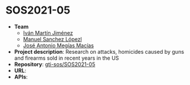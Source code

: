 # SOS2021-05

- **Team**
  - [Iván Martín Jiménez](https://github.com/ivanmartinsk)
  - [Manuel Sanchez Lópezl](https://github.com/manu261998)
  - [José Antonio Megías Macías](https://github.com/josanmegias)
- **Project description**: Research on attacks, homicides caused by guns and firearms sold in recent years in the US
- **Repository**: [gti-sos/SOS2021-05](https://github.com/gti-sos/SOS2021-05)
- **URL**: 
- **APIs**:
 

